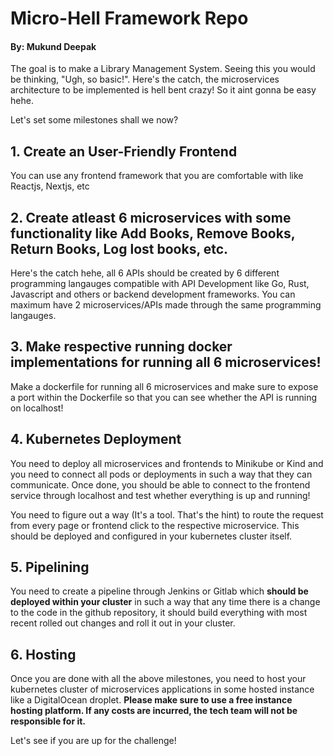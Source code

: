 # Micro-Hell Framework Repo
#### By: Mukund Deepak

The goal is to make a Library Management System. Seeing this you would be thinking, "Ugh, so basic!". Here's the catch, the microservices architecture to be implemented is hell bent crazy! So it aint gonna be easy hehe.

Let's set some milestones shall we now?

## 1. Create an User-Friendly Frontend
You can use any frontend framework that you are comfortable with like Reactjs, Nextjs, etc
## 2. Create atleast 6 microservices with some functionality like Add Books, Remove Books, Return Books, Log lost books, etc.
Here's the catch hehe, all 6 APIs should be created by 6 different programming langauges compatible with API Development like Go, Rust, Javascript and others or backend development frameworks. You can maximum have 2 microservices/APIs made through the same programming langauges.
## 3. Make respective running docker implementations for running all 6 microservices!
Make a dockerfile for running all 6 microservices and make sure to expose a port within the Dockerfile so that you can see whether the API is running on localhost!
## 4. Kubernetes Deployment 
You need to deploy all microservices and frontends to Minikube or Kind and you need to connect all pods or deployments in such a way that they can communicate. Once done, you should be able to connect to the frontend service through localhost and test whether everything is up and running!

You need to figure out a way (It's a tool. That's the hint) to route the request from every page or frontend click to the respective microservice. This should be deployed and configured in your kubernetes cluster itself.

## 5. Pipelining
You need to create a pipeline through Jenkins or Gitlab which **should be deployed within your cluster** in such a way that any time there is a change to the code in the github repository, it should build everything with most recent rolled out changes and roll it out in your cluster.

## 6. Hosting
Once you are done with all the above milestones, you need to host your kubernetes cluster of microservices applications in some hosted instance like a DigitalOcean droplet. **Please make sure to use a free instance hosting platform. If any costs are incurred, the tech team will not be responsible for it.**

Let's see if you are up for the challenge!
